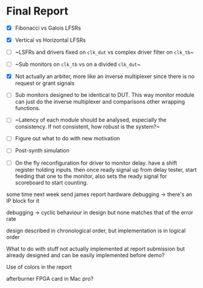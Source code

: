 # Final Report

- [x] Fibonacci vs Galois LFSRs
- [x] Vertical vs Horizontal LFSRs
- [ ] ~LSFRs and drivers fixed on `clk_dut` vs complex driver filter on `clk_tb`~
- [ ] ~Sub monitors on `clk_tb` vs on a divided `clk_dut`~
- [x] Not actually an arbiter, more like an inverse multiplexer since there is no request or grant signals
- [ ] Sub monitors designed to be identical to DUT. This way monitor module can just do the inverse multiplexer and comparisons other wrapping functions.
- [ ] ~Latency of each module should be analysed, especially the consistency. If not consistent, how robust is the system?~
- [ ] Figure out what to do with new motivation
- [ ] Post-synth simulation
- [ ] On the fly reconfiguration for driver to monitor delay. have a shift register holding inputs. then once ready signal up from delay tester, start feeding that one to the monitor, also sets the ready signal for scoreboard to start counting.


some time next week send james report
hardware debugging -> there's an IP block for it

debugging -> cyclic behaviour in design
but none matches that of the error rate

design described in chronological order, but implementation is in logical order

What to do with stuff not actually implemented at report submission but already designed and can be easily implemented before demo?

Use of colors in the report

afterburner FPGA card in Mac pro?